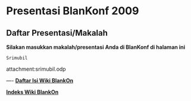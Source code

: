 # Presentasi BlanKonf 2009

## Daftar Presentasi/Makalah 

**Silakan masukkan makalah/presentasi Anda di BlanKonf di halaman ini**

    Srimubil 

attachment:srimubil.odp​


—-
[**Daftar Isi Wiki BlankOn**](/wiki/DaftarIsi/index.html)
 
[**Indeks Wiki BlankOn**](/wiki/Indeks.html)



